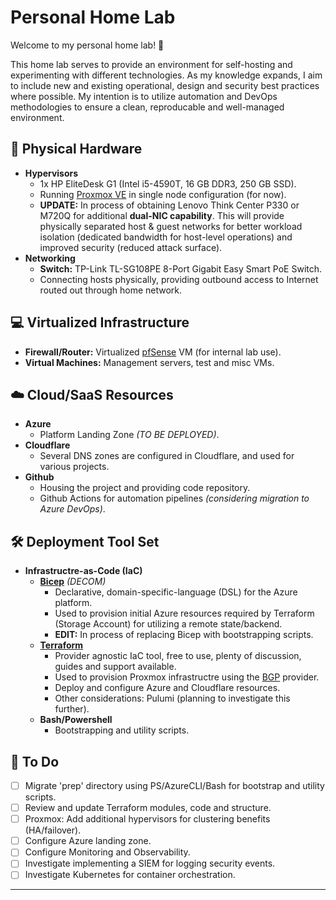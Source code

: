 # Personal Home Lab

Welcome to my personal home lab! :wave:

This home lab serves to provide an environment for self-hosting and experimenting with different technologies. 
As my knowledge expands, I aim to include new and existing operational, design and security best practices where possible. 
My intention is to utilize automation and DevOps methodologies to ensure a clean, reproducable and well-managed environment. 

## :office: Physical Hardware

- **Hypervisors**
  - 1x HP EliteDesk G1 (Intel i5-4590T, 16 GB DDR3, 250 GB SSD).
  - Running [Proxmox VE](https://www.proxmox.com/en/products/proxmox-virtual-environment/overview) in single node configuration (for now).
  - **UPDATE:** In process of obtaining Lenovo Think Center P330 or M720Q for additional **dual-NIC capability**. This will provide physically separated host & guest networks for better workload isolation (dedicated bandwidth for host-level operations) and improved security (reduced attack surface).
- **Networking**
  - **Switch:** TP-Link TL-SG108PE 8-Port Gigabit Easy Smart PoE Switch.
  - Connecting hosts physically, providing outbound access to Internet routed out through home network.

## :computer: Virtualized Infrastructure

- **Firewall/Router:** Virtualized [pfSense](https://www.pfsense.org/download/) VM (for internal lab use).
- **Virtual Machines:** Management servers, test and misc VMs.

## :cloud: Cloud/SaaS Resources

- **Azure**
  - Platform Landing Zone _(TO BE DEPLOYED)_.
- **Cloudflare**
  - Several DNS zones are configured in Cloudflare, and used for various projects.
- **Github**
  - Housing the project and providing code repository.
  - Github Actions for automation pipelines _(considering migration to Azure DevOps)_.

## :hammer_and_wrench: Deployment Tool Set

- **Infrastructre-as-Code (IaC)**
  - **[Bicep](https://learn.microsoft.com/en-us/azure/azure-resource-manager/bicep/)** _(DECOM)_
    - Declarative, domain-specific-language (DSL) for the Azure platform.
    - Used to provision initial Azure resources required by Terraform (Storage Account) for utilizing a remote state/backend.
    - **EDIT:** In process of replacing Bicep with bootstrapping scripts.
  - **[Terraform](https://www.terraform.io/)**
    - Provider agnostic IaC tool, free to use, plenty of discussion, guides and support available.
    - Used to provision Proxmox infrastructre using the [BGP](https://registry.terraform.io/providers/bpg/proxmox/latest) provider.
    - Deploy and configure Azure and Cloudflare resources.
    - Other considerations: Pulumi (planning to investigate this further).
  - **Bash/Powershell**
    - Bootstrapping and utility scripts.

## :memo: To Do

- [ ] Migrate 'prep' directory using PS/AzureCLI/Bash for bootstrap and utility scripts. 
- [ ] Review and update Terraform modules, code and structure.
- [ ] Proxmox: Add additional hypervisors for clustering benefits (HA/failover).
- [ ] Configure Azure landing zone.
- [ ] Configure Monitoring and Observability.
- [ ] Investigate implementing a SIEM for logging security events.
- [ ] Investigate Kubernetes for container orchestration.

---
